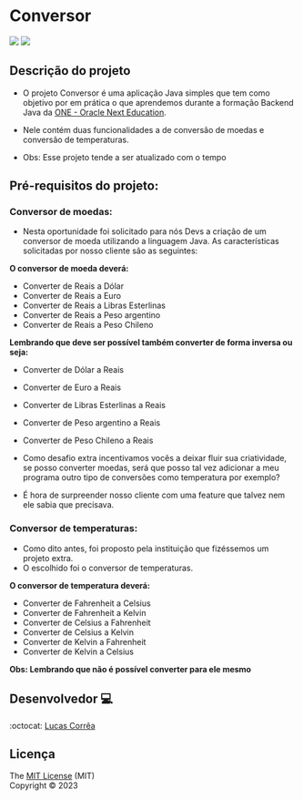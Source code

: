 # Conversor

<p align="left">
    <img src="https://img.shields.io/github/followers/correalucca?style=social&label=Follow&maxAge=2592000"/>
    <img src="https://img.shields.io/badge/languange-java-java"/>
</p>

## Descrição do projeto

- O projeto Conversor é uma aplicação Java simples que tem como objetivo por em prática o que aprendemos durante a formação Backend Java da [ONE - Oracle Next Education](https://www.oracle.com/br/education/oracle-next-education/).

- Nele contém duas funcionalidades a de conversão de moedas e conversão de temperaturas.

- Obs: Esse projeto tende a ser atualizado com o tempo

## Pré-requisitos do projeto:

### Conversor de moedas:
- Nesta oportunidade foi solicitado para nós Devs a criação de um conversor de moeda utilizando a linguagem Java. As características solicitadas por nosso cliente são as seguintes:

**O conversor de moeda deverá:**
- Converter de Reais a Dólar
- Converter de Reais a Euro
- Converter de Reais a Libras Esterlinas
- Converter de Reais a Peso argentino
- Converter de Reais a Peso Chileno

**Lembrando que deve ser possível também converter de forma inversa ou seja:**
- Converter de Dólar a Reais
- Converter de Euro a Reais
- Converter de Libras Esterlinas a Reais
- Converter de Peso argentino a  Reais
- Converter de Peso Chileno a Reais

- Como desafio extra incentivamos vocês a deixar fluir sua criatividade, se posso converter moedas, será que posso tal vez adicionar a meu programa outro tipo de conversões como temperatura por exemplo?
- É hora de surpreender nosso cliente com uma feature que talvez nem ele sabia que precisava.

### Conversor de temperaturas:
- Como dito antes, foi proposto pela instituição que fizéssemos um projeto extra.
- O escolhido foi o conversor de temperaturas.

**O conversor de temperatura deverá:**
- Converter de Fahrenheit a Celsius
- Converter de Fahrenheit a Kelvin
- Converter de Celsius a Fahrenheit
- Converter de Celsius a Kelvin
- Converter de Kelvin a Fahrenheit
- Converter de Kelvin a Celsius

**Obs: Lembrando que não é possível converter para ele mesmo**

## Desenvolvedor 💻
  
  :octocat: [Lucas Corrêa](https://github.com/correalucca/)

## Licença

  The [MIT License]() (MIT)  
  Copyright :copyright: 2023


  